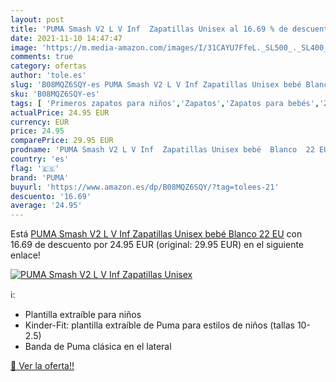 ```yaml
---
layout: post
title: 'PUMA Smash V2 L V Inf  Zapatillas Unisex al 16.69 % de descuento'
date: 2021-11-10 14:47:47
image: 'https://m.media-amazon.com/images/I/31CAYU7FfeL._SL500_._SL400_.jpg'
comments: true
category: ofertas
author: 'tole.es'
slug: 'B08MQZ6SQY-es PUMA Smash V2 L V Inf Zapatillas Unisex bebé Blanco 22 EU'
sku: 'B08MQZ6SQY-es'
tags: [ 'Primeros zapatos para niños','Zapatos','Zapatos para bebés','Zapatos para niños','Zapatos y complementos','bebé','puma', ]
actualPrice: 24.95 EUR
currency: EUR
price: 24.95
comparePrice: 29.95 EUR
prodname: 'PUMA Smash V2 L V Inf  Zapatillas Unisex bebé  Blanco  22 EU'
country: 'es'
flag: '🇪🇸'
brand: 'PUMA'
buyurl: 'https://www.amazon.es/dp/B08MQZ6SQY/?tag=tolees-21'
descuento: '16.69'
average: '24.95'
---
```


Está [PUMA Smash V2 L V Inf  Zapatillas Unisex bebé  Blanco  22 EU](https://www.amazon.es/dp/B08MQZ6SQY/?tag=tolees-21) con 16.69 de descuento por 24.95 EUR (original: 29.95 EUR) en el siguiente enlace!

[![PUMA Smash V2 L V Inf  Zapatillas Unisex](https://m.media-amazon.com/images/I/31CAYU7FfeL._SL500_._SL400_.jpg)](https://www.amazon.es/dp/B08MQZ6SQY/?tag=tolees-21)

ℹ️:

- Plantilla extraíble para niños
- Kinder-Fit: plantilla extraíble de Puma para estilos de niños (tallas 10-2.5)
- Banda de Puma clásica en el lateral

[🛒 Ver la oferta!!](https://www.amazon.es/dp/B08MQZ6SQY/?tag=tolees-21)
